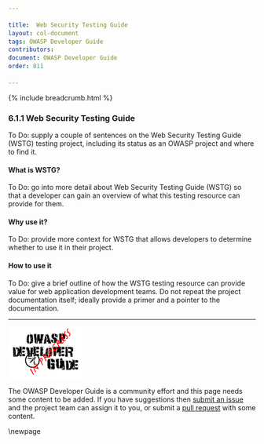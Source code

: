 ```yaml
---

title:  Web Security Testing Guide
layout: col-document
tags: OWASP Developer Guide
contributors:
document: OWASP Developer Guide
order: 811

---
```


{% include breadcrumb.html %}

### 6.1.1 Web Security Testing Guide

To Do: supply a couple of sentences on the Web Security Testing Guide (WSTG) testing project,
including its status as an OWASP project and where to find it.

#### What is WSTG?

To Do: go into more detail about Web Security Testing Guide (WSTG) so that a developer
can gain an overview of what this testing resource can provide for them.

#### Why use it?

To Do: provide more context for WSTG that allows developers to determine whether to use it in their project.

#### How to use it

To Do: give a brief outline of how the WSTG testing resource can provide value for web application development teams.
Do not repeat the project documentation itself; ideally provide a primer and a pointer to the documentation.

----

![Developer Guide](../../assets/images/dg_wip.png "OWASP Developer Guide")

The OWASP Developer Guide is a community effort and this page needs some content to be added.
If you have suggestions then [submit an issue][issue080101] and the project team can assign it to you,
or submit a [pull request][pr] with some content.

[issue080101]: https://github.com/OWASP/www-project-developer-guide/issues/new?labels=enhancement&template=request.md&title=Update:%2008-verification/01-guides/01-wstg
[pr]: https://github.com/OWASP/www-project-developer-guide/pulls

\newpage
